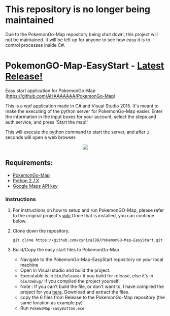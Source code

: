 # This repository is no longer being maintained 
Due to the PokemonGo-Map repository being shut down, this project will not be maintained. It will be left up for anyone to see how easy it is to control processes inside C#.

# PokemonGO-Map-EasyStart - [Latest Release!](https://github.com/cynical89/PokemonGO-Map-EasyStart/releases/latest)
Easy start application for PokemonGo-Map (https://github.com/AHAAAAAAA/PokemonGo-Map)

This is a wpf application made in C# and Visual Studio 2015. It's meant to make the executing of the python server for PokemonGo-Map easier. Enter the information in the input boxes for your account, select the steps and auth service, and press 'Start the map!'

This will execute the python command to start the server, and after `2` seconds will open a web browser.

<p align="center">
<img src="https://raw.githubusercontent.com/cynical89/PokemonGo-Map-EasyStart/master/head.png">
</p>

## Requirements:

* [PokemonGo-Map](https://github.com/AHAAAAAAA/PokemonGo-Map)
* [Python 2.7.X](https://www.python.org/downloads/)
* [Google Maps API key](https://console.developers.google.com/flows/enableapi?apiid=maps_backend,geocoding_backend,directions_backend,distance_matrix_backend,elevation_backend,places_backend&keyType=CLIENT_SIDE&reusekey=true)

### Instructions

1. For instructions on how to setup and run PokemonGO-Map, please refer to the original project's  [wiki](https://github.com/AHAAAAAAA/PokemonGo-Map/wiki) Once that is installed, you can continue below.

2. Clone down the repository.
	```
	git clone https://github.com/cynical89/PokemonGO-Map-EasyStart.git
	```
    
3. Build/Copy the easy start files to PokemonGo-Map
    - Navigate to the PokemonGo-Map-EasyStart repository on your local machine
    - Open in Visual studio and build the project.
    - Executable is in `bin/Release/` if you build for release, else it's in `bin/Debug/` if you compiled the project yourself.
    - Note : If you can't build the file, or don't want to, I have compiled the project for you  [here](https://github.com/cynical89/PokemonGO-Map-EasyStart/releases). Download and extract the files.
    - copy the 6 files from Release to the PokemonGo-Map repository (the same location as example.py)
    - Run `PokeGoMap-EasyButton.exe`
